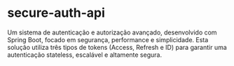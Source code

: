# secure-auth-api
Um sistema de autenticação e autorização avançado, desenvolvido com Spring Boot, focado em segurança, performance e simplicidade. Esta solução utiliza três tipos de tokens (Access, Refresh e ID) para garantir uma autenticação stateless, escalável e altamente segura.
